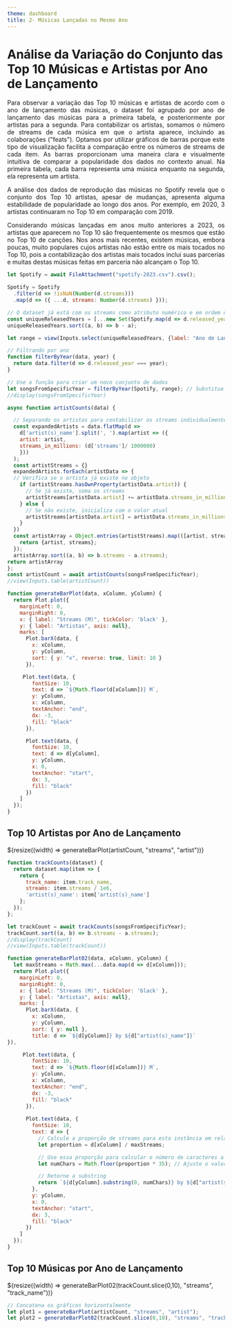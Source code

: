```yaml
---
theme: dashboard
title: 2- Músicas Lançadas no Mesmo Ano
---
```

# Análise da Variação do Conjunto das Top 10 Músicas e Artistas por Ano de Lançamento

<p style="text-align:justify;">
Para observar a variação das Top 10 músicas e artistas de acordo com o ano de lançamento das músicas, o dataset foi agrupado por ano de lançamento das músicas para a primeira tabela, e posteriormente por artistas para a segunda. Para contabilizar os artistas, somamos o número de streams de cada música em que o artista aparece, incluindo as colaborações ("feats"). Optamos por utilizar gráficos de barras porque este tipo de visualização facilita a comparação entre os números de streams de cada item. As barras proporcionam uma maneira clara e visualmente intuitiva de comparar a  popularidade dos dados no contexto anual. Na primeira tabela, cada barra representa uma música enquanto na segunda, ela representa um artista.
</p>
<p style="text-align:justify;">
A análise dos dados de reprodução das músicas no Spotify revela que o conjunto dos Top 10 artistas, apesar de mudanças, apresenta alguma estabilidade de popularidade ao longo dos anos. Por exemplo, em 2020, 3 artistas continuaram no Top 10 em comparação com 2019.
</p>
<p style="text-align:justify;">
Considerando músicas lançadas em anos muito anteriores a 2023, os artistas que aparecem no Top 10 são frequentemente os mesmos que estão no Top 10 de canções. Nos anos mais recentes, existem músicas, embora poucas, muito populares cujos artistas não estão entre os mais tocados no Top 10, pois a contabilização dos artistas mais tocados inclui suas parcerias e muitas destas músicas feitas em parceria não alcançam o Top 10.
</p>

```js
let Spotify = await FileAttachment("spotify-2023.csv").csv();

Spotify = Spotify
  .filter(d => !isNaN(Number(d.streams)))
  .map(d => ({ ...d, streams: Number(d.streams) }));
```

```js
// O dataset já está com os streams como atributo numérico e em ordem decrescente
const uniqueReleasedYears = [...new Set(Spotify.map(d => d.released_year))];
uniqueReleasedYears.sort((a, b) => b - a);
```

```js
let range = view(Inputs.select(uniqueReleasedYears, {label: "Ano de Lançamento: "}));
```

```js
// Filtrando por ano
function filterByYear(data, year) {
  return data.filter(d => d.released_year === year);
}

// Use a função para criar um novo conjunto de dados
let songsFromSpecificYear = filterByYear(Spotify, range); // Substitua 2023 pelo ano desejado
//display(songsFromSpecificYear)
```

```js
async function artistCounts(data) {

  // Separando os artistas para contabilizar os streams individualmente
  const expandedArtists = data.flatMap(d => 
    d['artist(s)_name'].split(', ').map(artist => ({
    artist: artist,
    streams_in_millions: (d['streams']/ 1000000)
    }))
  );
  const artistStreams = {}
  expandedArtists.forEach(artistData => {
  // Verifica se o artista já existe no objeto
    if (artistStreams.hasOwnProperty(artistData.artist)) {
      // Se já existe, soma os streams
      artistStreams[artistData.artist] += artistData.streams_in_millions;
    } else {
      // Se não existe, inicializa com o valor atual
      artistStreams[artistData.artist] = artistData.streams_in_millions;
    }
  })
  const artistArray = Object.entries(artistStreams).map(([artist, streams]) => {
    return {artist, streams};
  });
  artistArray.sort((a, b) => b.streams - a.streams);
return artistArray
};
const artistCount = await artistCounts(songsFromSpecificYear);
//view(Inputs.table(artistCount))
```

```js
function generateBarPlot(data, xColumn, yColumn) {
  return Plot.plot({
    marginLeft: 0,
    marginRight: 0,
    x: { label: "Streams (M)", tickColor: 'black' },
    y: { label: "Artistas", axis: null},
    marks: [
      Plot.barX(data, {
        x: xColumn,
        y: yColumn,
        sort: { y: "x", reverse: true, limit: 10 }
      }),

     Plot.text(data, {
        fontSize: 10,
        text: d => `${Math.floor(d[xColumn])} M`,
        y: yColumn,
        x: xColumn,
        textAnchor: "end",
        dx: -3,
        fill: "black"
      }),

      Plot.text(data, {
        fontSize: 10,
        text: d => d[yColumn],
        y: yColumn,
        x: 0,
        textAnchor: "start",
        dx: 3,
        fill: "black"
      })
    ]
  });
}
```
## Top 10 Artistas por Ano de Lançamento

<div class="grid grid-cols-1">
  <div class="card">
    ${resize((width) => generateBarPlot(artistCount, "streams", "artist"))}
  </div>
</div>

```js
function trackCounts(dataset) {
  return dataset.map(item => {
    return {
      track_name: item.track_name,
      streams: item.streams / 1e6,
      'artist(s)_name': item['artist(s)_name']
    };
  });
};

let trackCount = await trackCounts(songsFromSpecificYear);
trackCount.sort((a, b) => b.streams - a.streams);
//display(trackCount)
//view(Inputs.table(trackCount))
```

```js
function generateBarPlot02(data, xColumn, yColumn) {
  let maxStreams = Math.max(...data.map(d => d[xColumn]));
  return Plot.plot({
    marginLeft: 0,
    marginRight: 0,
    x: { label: "Streams (M)", tickColor: 'black' },
    y: { label: "Artistas", axis: null},
    marks: [
      Plot.barX(data, {
        x: xColumn,
        y: yColumn,
        sort: { y: null },
        title: d => `${d[yColumn]} by ${d["artist(s)_name"]}`
}),

     Plot.text(data, {
        fontSize: 10,
        text: d => `${Math.floor(d[xColumn])} M`,
        y: yColumn,
        x: xColumn,
        textAnchor: "end",
        dx: -3,
        fill: "black"
      }),
      
      Plot.text(data, {
        fontSize: 10,        
        text: d => {
          // Calcule a proporção de streams para esta instância em relação ao máximo
          let proportion = d[xColumn] / maxStreams;

          // Use essa proporção para calcular o número de caracteres a exibir
          let numChars = Math.floor(proportion * 35); // Ajuste o valor 100 conforme necessário

          // Retorne a substring
          return `${d[yColumn].substring(0, numChars)} by ${d["artist(s)_name"].substring(0, numChars)}`;
        },
        y: yColumn,
        x: 0,
        textAnchor: "start",
        dx: 3,
        fill: "black"
      })
    ]
  });
}
```
## Top 10 Músicas por Ano de Lançamento

<div class="grid grid-cols-1">
  <div class="card">
    ${resize((width) => generateBarPlot02(trackCount.slice(0,10), "streams", "track_name"))}
  </div>
</div>

```js
// Concatena os gráficos horizontalmente
let plot1 = generateBarPlot(artistCount, "streams", "artist");
let plot2 = generateBarPlot02(trackCount.slice(0,10), "streams", "track_name");

```
